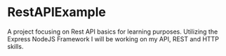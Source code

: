 # RestAPIExample
A project focusing on Rest API basics for learning purposes.
Utilizing the Express NodeJS Framework I will be working on my API, REST and HTTP skills.

